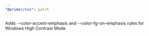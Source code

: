 ```yaml
---
"@primer/css": patch
---
```


Adds --color-accent-emphasis and --color-fg-on-emphasis rules for Windows High Contrast Mode
